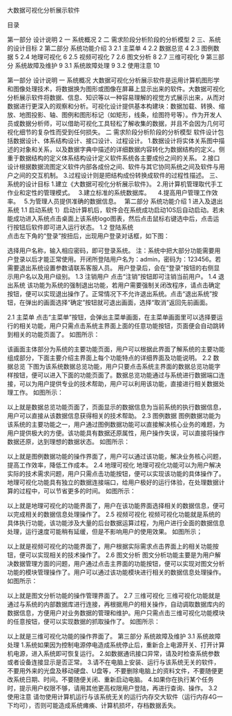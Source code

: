 

大数据可视化分析展示软件


目录

第一部分 设计说明	2
一 系统概况	2
二 需求阶段分析阶段的分析模型	2
三、系统的设计目标	2
第二部分 系统功能介绍	3
2.1 主菜单	4
2.2 数据总览	4
2.3 图例数据	5
2.4 地理可视化	6
2.5 视频可视化	7
2.6 图文分析	8
2.7 三维可视化	9
第三部分 系统故障及维护	9
3.1 系统故障处理	9
3.2 使用注意	10
 

第一部分 设计说明
一 系统概况
大数据可视化分析展示软件是运用计算机图形学和图像处理技术，将数据换为图形或图像在屏幕上显示出来的软件。大数据可视化分析展示软件将数据、信息、知识等以一种容易理解的视觉方式展示出来，从而对数据进行更深入的观察和分析。可视化设计提供基本构建块：数据加载、转换、缩放、地图投影、轴、图例和图形标记（如矩形，线条，绘图符号等）。作为开发人员或数据分析师，可以借助可视化工具轻松了解收集的数据，并且不会因为几何可视化细节的复杂性而受到任何损失。
二 需求阶段分析阶段的分析模型
软件设计包括数据设计、体系结构设计、接口设计、过程设计。
1.数据设计将实体关系图中描述的对象和关系，以及数据字典中描述的详细数据内容转化为数据结构的定义。侧重于数据结构的定义体系结构设计定义软件系统各主要成份之间的关系。
2.接口设计根据数据流图定义软件内部各成份之间、软件与其它协同系统之间及软件与用户之间的交互机制。
3.过程设计则是把结构成份转换成软件的过程性描述。
三、系统的设计目标
1.建立《大数据可视化分析展示软件》。
2.用计算机管理取代手工作业和定性的管理模式。 
3.建立标准的系统数据库。  
4.提高用户管理工作效率。 
5.为管理人员提供准确的数据信息。 
第二部分 系统功能介绍
1 进入及退出系统
1.1 启动系统
1）启动计算机后，软件会在系统成功启动10S后自动启动。若未能成功进入系统点击桌面上该系统logo图表，然后点击鼠标右键选中后，点击运行按钮后软件即可进入运行状态。
1.2 登陆系统  
点击左下角的“登录”按扭后，出现用户登录对话框，如下图：
 
选择用户名称，输入相应密码，即可登录系统。
注：系统中把大部分功能需要用户登录以后才能正常使用。开闭所登陆用户名为：admin，密码为：123456。若需要退出系统设置参数请联系客服人员。
   用户登录后，会在“登录”按钮的右侧显示用户名以及用户级别。
1.3 注销用户
点击“注销”按钮即可注销当前用户。
1.4 退出系统
该功能为系统的强制退出功能，若用户需要强制关闭改程序，请点击确定按钮，便可以实现退出操作了。正常情况下不允许退出系统。点击“退出系统”按钮，在弹出的画面选择“确定”按钮就可退出画面，选择“取消”返回先前画面。
 
2.1 主菜单
点击“主菜单”按钮，会弹出主菜单画面，在主菜单画面里可以选择要运行的相关功能，用户只需点击系统主界面上面的任意功能按钮，页面便会自动跳转到相关的功能页面了。
如图所示：
 
该画面主体部分为系统的主要功能页面，用户可以根据此界面了解系统的主要功能组成部分，下面主要介绍主界面上每个功能特点的详细界面及功能说明。
2.2 数据总览
下图为该系统数据总览功能，用户只要点击系统主界面的数据总览功能字样按钮，便可以进入下面的功能页面了。数据总览功能通过与系统进行数据端口连接，可以为用户提供专业的技术帮助，用户可以利用该功能，直接进行相关数据处理工作。
如图所示：
 
以上就是数据总览功能页面了，页面显示的数据信息为当前系统的执行数据信息，用户可以直接从该数据信息获得相关的技术帮助。
2.3 图例数据
图例数据功能为该系统的主要功能之一，用户通过图例数据功能可以直接解决核心业务的难题，为用户提供极大的方便。该功能具有数据还原属性，用户操作失误，可以直接将操作数据还原，达到理想的数据状态。
如图所示：
 
以上就是图例数据功能的操作界面了，用户可以通过该功能，解决业务核心问题，提高工作效率，降低工作成本。
2.4 地理可视化
地理可视化功能可以为用户解决实际的技术需求问题，用户只需点击功能按钮，便可以实现该功能的具体操作了。地理可视化功能具有独立的数据连接端口，给用户极好的运行体验，在处理数据计算的过程中，可以节省更多的时间。
如图所示：
 
以上就是地理可视化的功能界面了，用户在该功能界面选择相关的数据信息，便可以完成相关的数据信息处理操作了。
2.5 视频可视化
视频可视化功能就是系统的具体执行功能，该功能涉及大量的后台数据运算过程，为用户进行全面的数据信息处理，运行速度可能稍有延缓，但是不影响用户的使用效果。
如图所示；
 
以上就是视频可视化的功能界面了，用户根据实际需求点击界面上的相关功能按钮，便可以实现相关的技术操作了。
2.6 图文分析
图文分析功能主要是为用户解决数据管理方面的问题，用户通过点击主界面的功能按钮，便可以实现对图文分析功能的模块管理操作了。用户可以通过该功能模块进行相关的数据信息处理操作。
如图所示：
 
以上就是图文分析功能的操作管理界面了。
2.7 三维可视化
三维可视化功能就是通过与系统的内部数据库进行连接，再根据用户的相关操作，自动调取数据库内的数据信息，方便用户对业务数据的管理和维护。用户只需点击三维可视化功能模块的任意按钮，便可以实现数据的抓取操作了。
如图所示： 

以上就是三维可视化功能的操作界面了。
第三部分 系统故障及维护
3.1 系统故障处理
1.系统如果因为控制电源停电造成系统停止后，重新合上电源开关、打开计算机电源，进入系统即可恢复运行。
2.如数据通讯接口异常，请及时检查系统参数或者设备连接显示是否正常。
3.请不在电脑上安装、运行与该系统无关的软件，不要用外来的光盘及移动硬盘、U盘等，不要删除电脑上的资料文件，不要随便更改系统日期、时间。不要随便关闭、重新启动电脑。
     4.如果你在执行某个任务时，提示用户权限不够，请用其他更高权限用户登陆，再进行查询、操作。
3.2 使用注意
请勿使用计算机运行与该系统无关的运行内存交大软件（运行内存4G一下均可），否则可能造成系统瘫痪、计算机损坏，存档数据丢失。

